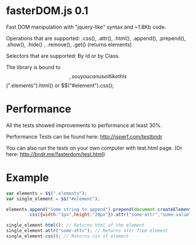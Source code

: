 fasterDOM.js 0.1
============

Fast DOM manipulation with "jquery-like" syntax and ~1.8Kb code.

Operations that are supported: .css(), .attr(), .html(), .append(), .prepend(), .show(), .hide() , .remove(), .get() (returns elements)

Selectors that are supported: By Id or by Class.

The library is bound to $$, sou you can use it like this $$(".elements").html() or $$("#element").css();

Performance
===========
All the tests showed improvements to performance at least 30%.

Performance Tests can be found here: http://jsperf.com/testbndr

You can also run the tests on your own computer with test.html page.  (Or here: http://bndr.me/fasterdom/test.html)

Example
=======
```javascript
var elements = $$(".elements");
var single_element = $$("#element");

elements.append("Some string to append").prepend(document.createElement("div"))
        .css({width:"1px",height:"20px"}).attr("some-attr","some-value").html("some html string").hide().show();

single_element.html(); // Returns html of the element
single_element.attr("some-attr"); // Returns attr from element
single_element.css(); // Returns css of element
```
